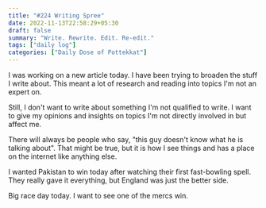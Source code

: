 ```yaml
---
title: "#224 Writing Spree"
date: 2022-11-13T22:58:29+05:30
draft: false
summary: "Write. Rewrite. Edit. Re-edit."
tags: ["daily log"]
categories: ["Daily Dose of Pottekkat"]
---
```


I was working on a new article today. I have been trying to broaden the stuff I write about. This meant a lot of research and reading into topics I'm not an expert on.

Still, I don't want to write about something I'm not qualified to write. I want to give my opinions and insights on topics I'm not directly involved in but affect me.

There will always be people who say, "this guy doesn't know what he is talking about". That might be true, but it is how I see things and has a place on the internet like anything else.

I wanted Pakistan to win today after watching their first fast-bowling spell. They really gave it everything, but England was just the better side.

Big race day today. I want to see one of the mercs win.
